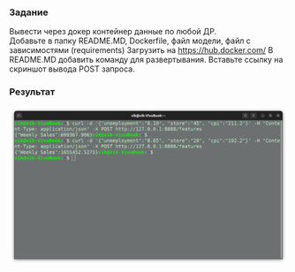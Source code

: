 ### Задание

Вывести через докер контейнер данные по любой ДР.  
Добавьте в папку README.MD, Dockerfile, файл модели, файл с зависимостями (requirements)
Загрузить на https://hub.docker.com/ 
В README.MD добавить команду для развертывания.
Вставьте ссылку на скриншот вывода POST запроса. 

### Результат

![](screenshot.png)
